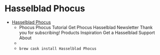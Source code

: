 # Hasselblad Phocus
- [Hasselblad Phocus](https://www.hasselblad.com/software/phocus)
  -  Phocus  Phocus Tutorial           Get Phocus Hasselblad Newsletter Thank you for subscribing! Products Inspiration Get a Hasselblad Support About
  - 
  - `brew cask install Hasselblad Phocus`
